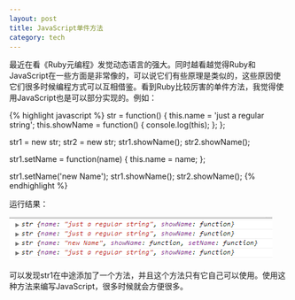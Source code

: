 ```yaml
---
layout: post
title: JavaScript单件方法
category: tech
---
```

最近在看《Ruby元编程》发觉动态语言的强大。同时越看越觉得Ruby和JavaScript在一些方面是非常像的，可以说它们有些原理是类似的，这些原因使它们很多时候编程方式可以互相借鉴。看到Ruby比较厉害的单件方法，我觉得使用JavaScript也是可以部分实现的。例如：

{% highlight javascript %}
str = function() {
  this.name = 'just a regular string';
  this.showName = function() {
    console.log(this);
  };
};

str1 = new str;
str2 = new str;
str1.showName();
str2.showName();

str1.setName = function(name) {
  this.name = name;
};

str1.setName('new Name');
str1.showName();
str2.showName();
{% endhighlight %}

运行结果：

<img src="/images/2013/05/20130523221959.png">


可以发现str1在中途添加了一个方法，并且这个方法只有它自己可以使用。使用这种方法来编写JavaScript，很多时候就会方便很多。

